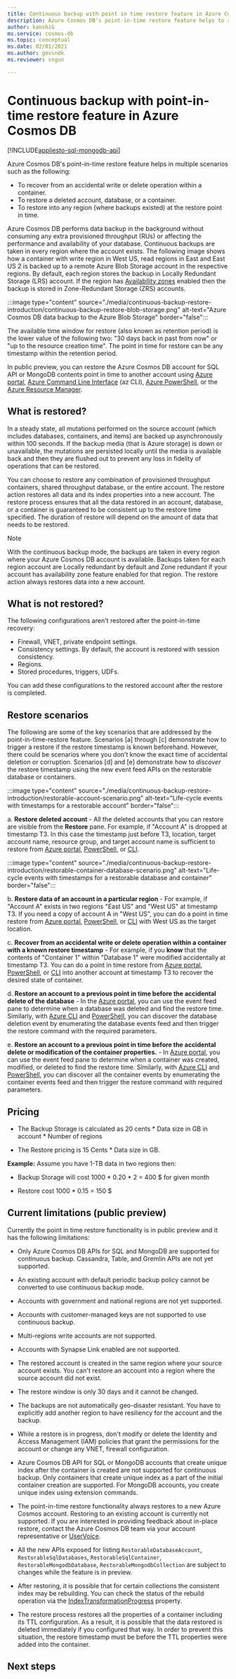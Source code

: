 ```yaml
---
title: Continuous backup with point in time restore feature in Azure Cosmos DB
description: Azure Cosmos DB's point-in-time restore feature helps to recover data from an accidental write, delete operation, or to restore data into any region. Learn about pricing and current limitations.
author: kanshiG
ms.service: cosmos-db
ms.topic: conceptual
ms.date: 02/01/2021
ms.author: govindk
ms.reviewer: sngun

---
```


# Continuous backup with point-in-time restore feature in Azure Cosmos DB
[!INCLUDE[appliesto-sql-mongodb-api](includes/appliesto-sql-mongodb-api.md)]

Azure Cosmos DB's point-in-time restore feature helps in multiple scenarios such as the following:

* To recover from an accidental write or delete operation within a container.
* To restore a deleted account, database, or a container.
* To restore into any region (where backups existed) at the restore point in time.

Azure Cosmos DB performs data backup in the background without consuming any extra provisioned throughput (RUs) or affecting the performance and availability of your database. Continuous backups are taken in every region where the account exists. The following image shows how a container with write region in West US, read regions in East and East US 2 is backed up to a remote Azure Blob Storage account in the respective regions. By default, each region stores the backup in Locally Redundant Storage (LRS) account. If the region has [Availability zones](high-availability.md#availability-zone-support) enabled  then the backup is stored in Zone-Redundant Storage (ZRS) accounts.

:::image type="content" source="./media/continuous-backup-restore-introduction/continuous-backup-restore-blob-storage.png" alt-text="Azure Cosmos DB data backup to the Azure Blob Storage" border="false":::

The available time window for restore (also known as retention period) is the lower value of the following two: "30 days back in past from now" or "up to the resource creation time". The point in time for restore can be any timestamp within the retention period.

In public preview, you can restore the Azure Cosmos DB account for SQL API or MongoDB contents point in time to another account using [Azure portal](configure-continuous-backup-restore-portal.md), [Azure Command Line Interface](configure-continuous-backup-restore-cli.md) (az CLI), [Azure PowerShell](configure-continuous-backup-restore-powershell.md), or the [Azure Resource Manager](configure-continuous-backup-resource-manager.md).

## What is restored?

In a steady state, all mutations performed on the source account (which includes databases, containers, and items) are backed up asynchronously within 100 seconds. If the backup media (that is Azure storage) is down or unavailable, the mutations are persisted locally until the media is available back and then they are flushed out to prevent any loss in fidelity of operations that can be restored.

You can choose to restore any combination of provisioned throughput containers, shared throughput database, or the entire account. The restore action restores all data and its index properties into a new account. The restore process ensures that all the data restored in an account, database, or a container is guaranteed to be consistent up to the restore time specified. The duration of restore will depend on the amount of data that needs to be restored.

> [!NOTE]
> With the continuous backup mode, the backups are taken in every region where your Azure Cosmos DB account is available. Backups taken for each region account are Locally redundant by default and Zone redundant if your account has availability zone feature enabled for that region. The restore action always restores data into a new account.

## What is not restored?

The following configurations aren't restored after the point-in-time recovery:

* Firewall, VNET, private endpoint settings.
* Consistency settings. By default, the account is restored with session consistency.  
* Regions.
* Stored procedures, triggers, UDFs.

You can add these configurations to the restored account after the restore is completed.

## Restore scenarios

The following are some of the key scenarios that are addressed by the point-in-time-restore feature. Scenarios [a] through [c] demonstrate how to trigger a restore if the restore timestamp is known beforehand. 
However, there could be scenarios where you don't know the exact time of accidental deletion or corruption. Scenarios [d] and [e] demonstrate how to _discover_ the restore timestamp using the new event feed APIs on the restorable database or containers.

:::image type="content" source="./media/continuous-backup-restore-introduction/restorable-account-scenario.png" alt-text="Life-cycle events with timestamps for a restorable account" border="false":::

a. **Restore deleted account** - All the deleted accounts that you can restore are visible from the **Restore** pane. For example, if "Account A" is dropped at timestamp T3. In this case the timestamp just before T3, location, target account name, resource group, and target account name is sufficient to restore from [Azure portal](configure-continuous-backup-restore-portal.md), [PowerShell](configure-continuous-backup-restore-powershell.md), or [CLI](configure-continuous-backup-restore-cli.md).  

:::image type="content" source="./media/continuous-backup-restore-introduction/restorable-container-database-scenario.png" alt-text="Life-cycle events with timestamps for a restorable database and container" border="false":::

b. **Restore data of an account in a particular region** - For example, if "Account A" exists in two regions "East US" and "West US" at timestamp T3. If you need a copy of account A in "West US", you can do a point in time restore from [Azure portal](configure-continuous-backup-restore-portal.md), [PowerShell](configure-continuous-backup-restore-powershell.md), or [CLI](configure-continuous-backup-restore-cli.md) with West US as the target location.

c. **Recover from an accidental write or delete operation within a container with a known restore timestamp** - For example, if you **know** that the contents of "Container 1" within "Database 1" were modified accidentally at timestamp T3. You can do a point in time restore from [Azure portal](configure-continuous-backup-restore-portal.md), [PowerShell](configure-continuous-backup-restore-powershell.md), or [CLI](configure-continuous-backup-restore-cli.md) into another account at timestamp T3 to recover the desired state of container.

d. **Restore an account to a previous point in time before the accidental delete of the database** - In the [Azure portal](configure-continuous-backup-restore-portal.md), you can use the event feed pane to determine when a database was deleted and find the restore time. Similarly, with [Azure CLI](configure-continuous-backup-restore-cli.md) and [PowerShell](configure-continuous-backup-restore-powershell.md), you can discover the database deletion event by enumerating the database events feed and then trigger the restore command with the required parameters.

e. **Restore an account to a previous point in time before the accidental delete or modification of the container properties.** - In [Azure portal](configure-continuous-backup-restore-portal.md), you can use the event feed pane to determine when a container was created, modified, or deleted to find the restore time. Similarly, with [Azure CLI](configure-continuous-backup-restore-cli.md) and [PowerShell](configure-continuous-backup-restore-powershell.md), you can discover all the container events by enumerating the container events feed and then trigger the restore command with required parameters.

## <a id="continuous-backup-pricing"></a>Pricing

* The Backup Storage is calculated as 20 cents * Data size in GB in account * Number of regions

* The Restore pricing is 15 Cents * Data size in GB.

**Example:** Assume you have 1-TB data in two regions then:

* Backup Storage will cost 1000 * 0.20 * 2 = 400 $ for given month

* Restore cost 1000 * 0.15 = 150 $

## Current limitations (public preview)

Currently the point in time restore functionality is in public preview and it has the following limitations:

* Only Azure Cosmos DB APIs for SQL and MongoDB are supported for continuous backup. Cassandra, Table, and Gremlin APIs are not yet supported.

* An existing account with default periodic backup policy cannot be converted to use continuous backup mode.

* Accounts with government and national regions are not yet supported.

* Accounts with customer-managed keys are not supported to use continuous backup.

* Multi-regions write accounts are not supported.

* Accounts with Synapse Link enabled are not supported.

* The restored account is created in the same region where your source account exists. You can't restore an account into a region where the source account did not exist.

* The restore window is only 30 days and it cannot be changed.

* The backups are not automatically geo-disaster resistant. You have to explicitly add another region to have resiliency for the account and the backup.

* While a restore is in progress, don't modify or delete the Identity and Access Management (IAM) policies that grant the permissions for the account or change any VNET, firewall configuration.

* Azure Cosmos DB API for SQL or MongoDB accounts that create unique index after the container is created are not supported for continuous backup. Only containers that create unique index as a part of the initial container creation are supported. For MongoDB accounts, you create unique index using extension commands.

* The point-in-time restore functionality always restores to a new Azure Cosmos account. Restoring to an existing account is currently not supported. If you are interested in providing feedback about in-place restore, contact the Azure Cosmos DB team via your account representative or [UserVoice](https://feedback.azure.com/forums/263030-azure-cosmos-db).

* All the new APIs exposed for listing `RestorableDatabaseAccount`, `RestorableSqlDatabases`, `RestorableSqlContainer`, `RestorableMongodbDatabase`, `RestorableMongodbCollection` are subject to changes while the feature is in preview.

* After restoring, it is possible that for certain collections the consistent index may be rebuilding. You can check the status of the rebuild operation via the [IndexTransformationProgress](how-to-manage-indexing-policy.md) property.

* The restore process restores all the properties of a container including its TTL configuration. As a result, it is possible that the data restored is deleted immediately if you configured that way. In order to prevent this situation, the restore timestamp must be before the TTL properties were added into the container.

## Next steps
